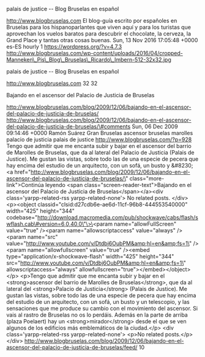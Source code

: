 palais de justice -- Blog Bruselas en español

http://www.blogbruselas.com El blog-guía escrito por españoles en
Bruselas para los hispanoparlantes que viven aquí y para los turistas
que aprovechan los vuelos baratos para descubrir el chocolate, la
cerveza, la Grand Place y tantas otras cosas buenas. Sun, 13 Nov 2016
17:05:48 +0000 es-ES hourly 1 https://wordpress.org/?v=4.7.3
http://www.blogbruselas.com/wp-content/uploads/2016/04/cropped-Manneken\_Pis\_Blog\_Bruselas\_Ricardo\_Imbern-512-32x32.jpg

palais de justice -- Blog Bruselas en español

http://www.blogbruselas.com 32 32

Bajando en el ascensor del Palacio de Justicia de Bruselas

http://www.blogbruselas.com/blog/2009/12/06/bajando-en-el-ascensor-del-palacio-de-justicia-de-bruselas/
http://www.blogbruselas.com/blog/2009/12/06/bajando-en-el-ascensor-del-palacio-de-justicia-de-bruselas/\#comments
Sun, 06 Dec 2009 09:14:46 +0000 Ramón Suárez Gran Bruselas ascensor
bruselas marolles palacio de justicia palais de justice
http://www.blogbruselas.com/?p=928 Tengo que admitir que me encanta
subir y bajar en el ascensor del barrio de Marolles de Bruselas, que da
al lateral del Palacio de Justicia (Palais de Justice). Me gustan las
vistas, sobre todo las de una especie de pecera que hay encima del
estudio de un arquitecto, con un sofá, un busto y &\#8230; \<a
href=\"http://www.blogbruselas.com/blog/2009/12/06/bajando-en-el-ascensor-del-palacio-de-justicia-de-bruselas/\"
class=\"more-link\"\>Continúa leyendo \<span
class=\"screen-reader-text\"\>Bajando en el ascensor del Palacio de
Justicia de Bruselas\</span\>\</a\>\<div class=\'yarpp-related-rss
yarpp-related-none\'\> No related posts. \</div\> \<p\>\<object
classid=\"clsid:d27cdb6e-ae6d-11cf-96b8-444553540000\" width=\"425\"
height=\"344\"
codebase=\"http://download.macromedia.com/pub/shockwave/cabs/flash/swflash.cab\#version=6,0,40,0\"\>\<param
name=\"allowFullScreen\" value=\"true\" /\>\<param
name=\"allowscriptaccess\" value=\"always\" /\>\<param name=\"src\"
value=\"http://www.youtube.com/v/Dtdbj6OubPM&amp;hl=en&amp;fs=1\"
/\>\<param name=\"allowfullscreen\" value=\"true\" /\>\<embed
type=\"application/x-shockwave-flash\" width=\"425\" height=\"344\"
src=\"http://www.youtube.com/v/Dtdbj6OubPM&amp;hl=en&amp;fs=1\"
allowscriptaccess=\"always\"
allowfullscreen=\"true\"\>\</embed\>\</object\>\</p\> \<p\>Tengo que
admitir que me encanta subir y bajar en el \<strong\>ascensor del barrio
de Marolles de Bruselas\</strong\>, que da al lateral del
\<strong\>Palacio de Justicia\</strong\> (Palais de Justice). Me gustan
las vistas, sobre todo las de una especie de pecera que hay encima del
estudio de un arquitecto, con un sofá, un busto y un telescopio, y las
sensaciones que me produce su cambio con el movimiento del ascensor. Si
vais al rastro de Bruselas no os lo perdáis. Además en la parte de
arriba (plaza Poelaert) hay un \<strong\>mirador\</strong\> desde el que
se ven algunos de los edificios más emblemáticos de la ciudad.\</p\>
\<div class=\'yarpp-related-rss yarpp-related-none\'\> \<p\>No related
posts.\</p\> \</div\>
http://www.blogbruselas.com/blog/2009/12/06/bajando-en-el-ascensor-del-palacio-de-justicia-de-bruselas/feed/
10
